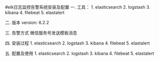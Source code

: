 #elk日志监控告警系统安装及配置
一. 工具：
    1. elasticsearch
    2. logstash
    3. kibana
    4. filebeat
    5. elastalert

二. 版本
    version: 6.2.2

三. 告警方式
    微信服务号发送模板消息

四. 安装过程
    1. elasticsearch
    2. logstash
    3. kibana
    4. filebeat
    5. elastalert

五. 配置及使用
    1. elasticsearch
    2. logstash
    3. kibana
    4. filebeat
    5. elastalert


